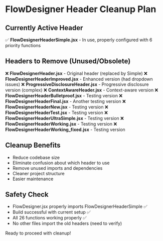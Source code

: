 # FlowDesigner Header Cleanup Plan

## Currently Active Header
✅ **FlowDesignerHeaderSimple.jsx** - In use, properly configured with 6 priority functions

## Headers to Remove (Unused/Obsolete)
❌ **FlowDesignerHeader.jsx** - Original header (replaced by Simple)
❌ **FlowDesignerHeaderImproved.jsx** - Enhanced version (had dropdown issues)
❌ **ProgressiveDisclosureHeader.jsx** - Progressive disclosure version (complex)
❌ **ContextAwareHeader.jsx** - Context-aware version
❌ **FlowDesignerHeaderBulletproof.jsx** - Testing version
❌ **FlowDesignerHeaderFinal.jsx** - Another testing version
❌ **FlowDesignerHeaderNew.jsx** - Testing version
❌ **FlowDesignerHeaderTest.jsx** - Testing version
❌ **FlowDesignerHeaderUltraSimple.jsx** - Testing version
❌ **FlowDesignerHeaderWorking.jsx** - Testing version
❌ **FlowDesignerHeaderWorking_fixed.jsx** - Testing version

## Cleanup Benefits
- Reduce codebase size
- Eliminate confusion about which header to use
- Remove unused imports and dependencies
- Cleaner project structure
- Easier maintenance

## Safety Check
- FlowDesigner.jsx properly imports FlowDesignerHeaderSimple ✅
- Build successful with current setup ✅
- All 26 functions working properly ✅
- No other files import the old headers (need to verify)

Ready to proceed with cleanup!
